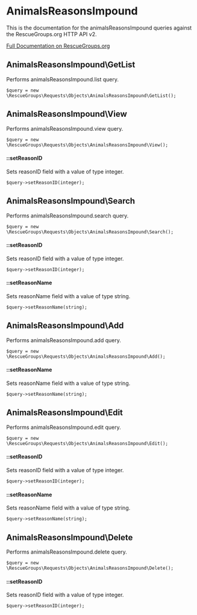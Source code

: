 # AnimalsReasonsImpound

This is the documentation for the animalsReasonsImpound queries against the RescueGroups.org HTTP API v2.

[Full Documentation on RescueGroups.org](https://userguide.rescuegroups.org/display/APIDG/Object+definitions#Objectdefinitions-animalsReasonsImpound)

## AnimalsReasonsImpound\GetList

Performs animalsReasonsImpound.list query.

    $query = new \RescueGroups\Requests\Objects\AnimalsReasonsImpound\GetList();



## AnimalsReasonsImpound\View

Performs animalsReasonsImpound.view query.

    $query = new \RescueGroups\Requests\Objects\AnimalsReasonsImpound\View();

#### ::setReasonID

Sets reasonID field with a value of type integer.

    $query->setReasonID(integer);



## AnimalsReasonsImpound\Search

Performs animalsReasonsImpound.search query.

    $query = new \RescueGroups\Requests\Objects\AnimalsReasonsImpound\Search();

#### ::setReasonID

Sets reasonID field with a value of type integer.

    $query->setReasonID(integer);

#### ::setReasonName

Sets reasonName field with a value of type string.

    $query->setReasonName(string);



## AnimalsReasonsImpound\Add

Performs animalsReasonsImpound.add query.

    $query = new \RescueGroups\Requests\Objects\AnimalsReasonsImpound\Add();

#### ::setReasonName

Sets reasonName field with a value of type string.

    $query->setReasonName(string);



## AnimalsReasonsImpound\Edit

Performs animalsReasonsImpound.edit query.

    $query = new \RescueGroups\Requests\Objects\AnimalsReasonsImpound\Edit();

#### ::setReasonID

Sets reasonID field with a value of type integer.

    $query->setReasonID(integer);

#### ::setReasonName

Sets reasonName field with a value of type string.

    $query->setReasonName(string);



## AnimalsReasonsImpound\Delete

Performs animalsReasonsImpound.delete query.

    $query = new \RescueGroups\Requests\Objects\AnimalsReasonsImpound\Delete();

#### ::setReasonID

Sets reasonID field with a value of type integer.

    $query->setReasonID(integer);





